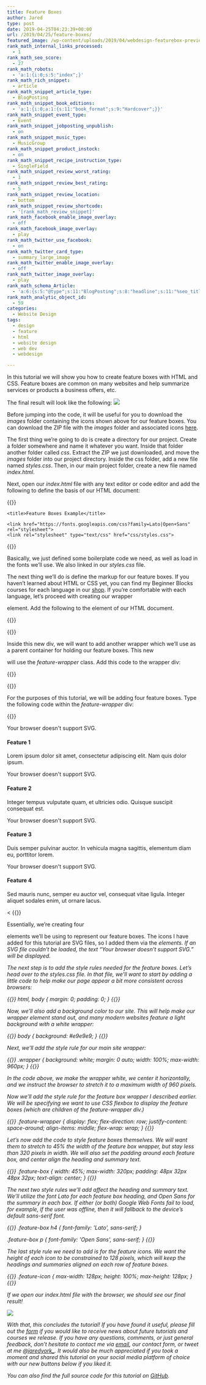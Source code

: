 ```yaml
---
title: Feature Boxes
author: Jared
type: post
date: 2019-04-25T04:23:39+00:00
url: /2019/04/25/feature-boxes/
featured_image: /wp-content/uploads/2019/04/webdesign-featurebox-preview.png
rank_math_internal_links_processed:
  - 1
rank_math_seo_score:
  - 27
rank_math_robots:
  - 'a:1:{i:0;s:5:"index";}'
rank_math_rich_snippet:
  - article
rank_math_snippet_article_type:
  - BlogPosting
rank_math_snippet_book_editions:
  - 'a:1:{i:0;a:1:{s:11:"book_format";s:9:"Hardcover";}}'
rank_math_snippet_event_type:
  - Event
rank_math_snippet_jobposting_unpublish:
  - on
rank_math_snippet_music_type:
  - MusicGroup
rank_math_snippet_product_instock:
  - on
rank_math_snippet_recipe_instruction_type:
  - SingleField
rank_math_snippet_review_worst_rating:
  - 1
rank_math_snippet_review_best_rating:
  - 5
rank_math_snippet_review_location:
  - bottom
rank_math_snippet_review_shortcode:
  - '[rank_math_review_snippet]'
rank_math_facebook_enable_image_overlay:
  - off
rank_math_facebook_image_overlay:
  - play
rank_math_twitter_use_facebook:
  - on
rank_math_twitter_card_type:
  - summary_large_image
rank_math_twitter_enable_image_overlay:
  - off
rank_math_twitter_image_overlay:
  - play
rank_math_schema_Article:
  - 'a:6:{s:5:"@type";s:11:"BlogPosting";s:8:"headline";s:11:"%seo_title%";s:13:"datePublished";s:20:"%date(Y-m-dTH:i:sP)%";s:12:"dateModified";s:24:"%modified(Y-m-dTH:i:sP)%";s:6:"author";a:2:{s:5:"@type";s:6:"Person";s:4:"name";s:5:"Jared";}s:8:"metadata";a:3:{s:5:"title";s:7:"Article";s:9:"isPrimary";b:1;s:4:"type";s:8:"template";}}'
rank_math_analytic_object_id:
  - 59
categories:
  - Website Design
tags:
  - design
  - feature
  - html
  - website design
  - web dev
  - webdesign

---
```

In this tutorial we will show you how to create feature boxes with HTML and CSS. Feature boxes are common on many websites and help summarize services or products a business offers, etc.

The final result will look like the following:
![](https://learn.yorkcs.com/wp-content/uploads/2019/04/webdesign-featurebox-preview.png)

Before jumping into the code, it will be useful for you to download the _images_ folder containing the icons shown above for our feature boxes. You can download the ZIP file with the _images_ folder and associated icons [here][1].

The first thing we&#8217;re going to do is create a directory for our project. Create a folder somewhere and name it whatever you want. Inside that folder another folder called _css_. Extract the ZIP we just downloaded, and move the _images_ folder into our project directory. Inside the css folder, add a new file named _styles.css_. Then, in our main project folder, create a new file named _index.html_.

Next, open our _index.html_ file with any text editor or code editor and add the following to define the basis of our HTML document:

{{<highlight css>}}
<!DOCTYPE html>
<html>
  <head>
    <meta charset="utf-8">
    <meta lang="en-us">
    <meta name="viewport" content="width=device-width, initial-scale=1">

    <title>Feature Boxes Example</title>

    <link href="https://fonts.googleapis.com/css?family=Lato|Open+Sans" rel="stylesheet">
    <link rel="stylesheet" type="text/css" href="css/styles.css">
  </head>

  <body>
    
  </body>
</html>
{{</highlight>}}

Basically, we just defined some boilerplate code we need, as well as load in the fonts we&#8217;ll use. We also linked in our _styles.css_ file. 

The next thing we&#8217;ll do is define the markup for our feature boxes. If you haven&#8217;t learned about HTML or CSS yet, you can find my Beginner Blocks courses for each language in our [shop][2]. If you&#8217;re comfortable with each language, let&#8217;s proceed with creating our wrapper _<div>_ element. Add the following to the _<body>_ element of our HTML document.

{{<highlight html>}}
<div class="wrapper">

</div>
{{</highlight>}}

Inside this new div, we will want to add another wrapper which we&#8217;ll use as a parent container for holding our feature boxes. This new _<div>_ will use the _feature-wrapper_ class. Add this code to the wrapper div:

{{<highlight html>}}
<div class="feature-wrapper">

</div>
{{</highlight>}}

For the purposes of this tutorial, we will be adding four feature boxes. Type the following code within the _feature-wrapper_ div:

{{<highlight html>}}
<div class="feature-box">
  <object class="feature-icon" type="image/svg+xml" data="images/icon_book.svg">
    Your browser doesn't support SVG.
  </object>
  <h4>Feature 1</h4>
  <p>Lorem ipsum dolor sit amet, consectetur adipiscing elit. Nam quis dolor ipsum.</p>
</div>

<div class="feature-box">
  <object class="feature-icon" type="image/svg+xml" data="images/icon_rain.svg">
    Your browser doesn't support SVG.
  </object>
  <h4>Feature 2</h4>
  <p>Integer tempus vulputate quam, et ultricies odio. Quisque suscipit consequat est.</p>
</div>

<div class="feature-box">
  <object class="feature-icon" type="image/svg+xml" data="images/icon_computer.svg">
    Your browser doesn't support SVG.
  </object>
  <h4>Feature 3</h4>
  <p>Duis semper pulvinar auctor. In vehicula magna sagittis, elementum diam eu, porttitor lorem.</p>
</div>

<div class="feature-box">
  <object class="feature-icon" type="image/svg+xml" data="images/icon_laptop.svg">
    Your browser doesn't support SVG.
  </object>
  <h4>Feature 4</h4>
  <p>Sed mauris nunc, semper eu auctor vel, consequat vitae ligula. Integer aliquet sodales enim, ut ornare lacus.</p>
</div><
{{</highlight>}}

Essentially, we&#8217;re creating four _<div>_ elements we&#8217;ll be using to represent our feature boxes. The icons I have added for this tutorial are SVG files, so I added them via the _<object>_ elements. If an SVG file couldn&#8217;t be loaded, the text &#8220;Your browser doesn&#8217;t support SVG.&#8221; will be displayed.

The next step is to add the style rules needed for the feature boxes. Let&#8217;s head over to the _styles.css_ file. In that file, we&#8217;ll want to start by adding a little code to help make our page appear a bit more consistent across browsers:

{{<highlight css>}}
html, body {
  margin: 0;
  padding: 0;
}
{{</highlight>}}

Now, we&#8217;ll also add a background color to our site. This will help make our wrapper element stand out, and many modern websites feature a light background with a white wrapper:

{{<highlight css>}}
body {
  background: #e9e9e9;
}
{{</highlight>}}

Next, we&#8217;ll add the style rule for our main site wrapper:

{{<highlight css>}}
.wrapper {
  background: white;
  margin: 0 auto;
  width: 100%;
  max-width: 960px;
}
{{</highlight>}}

In the code above, we make the wrapper white, we center it horizontally, and we instruct the browser to stretch it to a maximum width of 960 pixels.

Now we&#8217;ll add the style rule for the feature box wrapper I described earlier. We will be specifying we want to use CSS flexbox to display the feature boxes (which are children of the _feature-wrapper_ div.)

{{<highlight css>}}
.feature-wrapper {
  display: flex;
  flex-direction: row;
  justify-content: space-around;
  align-items: middle;
  flex-wrap: wrap;
}
{{</highlight>}}

Let&#8217;s now add the code to style feature boxes themselves. We will want them to stretch to 45% the width of the feature box wrapper, but stay less than 320 pixels in width. We will also set the padding around each feature box, and center align the heading and summary text.

{{<highlight css>}}
.feature-box {
  width: 45%;
  max-width: 320px;
  padding: 48px 32px 48px 32px;
  text-align: center;
}
{{</highlight>}}

The next two style rules we&#8217;ll add affect the heading and summary text. We&#8217;ll utilize the font _Lato_ for each feature box heading, and _Open Sans_ for the summary in each box. If either (or both) Google Web Fonts fail to load, for example, if the user was offline, then it will fallback to the device&#8217;s default sans-serif font.

{{<highlight css>}}
.feature-box h4 {
  font-family: 'Lato', sans-serif;
}

.feature-box p {
  font-family: 'Open Sans', sans-serif;
}
{{</highlight>}}

The last style rule we need to add is for the feature icons. We want the height of each icon to be constrained to 128 pixels, which will keep the headings and summaries aligned on each row of feature boxes.

{{<highlight css>}}
.feature-icon {
  max-width: 128px;
  height: 100%;
  max-height: 128px;
}
{{</highlight>}}

If we open our _index.html_ file with the browser, we should see our final result!

![](https://learn.yorkcs.com/wp-content/uploads/2019/04/webdesign-featurebox-preview-1.png)

With that, this concludes the tutorial! If you have found it useful, please fill out the [form][3] if you would like to receive news about future tutorials and courses we release. If you have any questions, comments, or just general feedback, don&#8217;t hesitate to contact me via [email][4], our contact form, or tweet at me @[jaredyork_][5]. It would also be much appreciated if you took a moment and shared this tutorial on your social media platform of choice with our new buttons below if you liked it.

You can also find the full source code for this tutorial on [GitHub][6].

 [1]: http://www.mediafire.com/file/0rxpg05au4471w4/TutWebDesignFeatureBoxesIcons.zip
 [2]: https://learn.yorkcs.com/product-category/programming-courses
 [3]: https://forms.gle/Xtyz2gxyEbvnfHFw6
 [4]: mailto://jared.york@yorkcs.com
 [5]: https://twitter.com/jaredyork_
 [6]: https://github.com/jaredyork/TutWebDesignFeatureBoxes